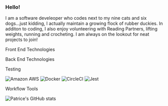 ### Hello!

I am a software develeoper who codes next to my nine cats and six dogs...just kidding, I actually maintain a growing flock of rubber duckies.  In additon to coding, I also enjoy volunteering with Reading Partners, lifting weights, running and crocheting.  I am always on the lookout for neat projects to join!  

Front End Technologies

Back End Technologies

Testing

![Amazon AWS](https://img.shields.io/badge/AWS-black?style=plastic-square&logo=amazon-aws&logoColor=FF9900)
![Docker](https://img.shields.io/badge/-Docker-black?style=plastic-square&logo=docker)
![CircleCI](https://img.shields.io/badge/-CircleCI-black?style=plastic-square&logo=CircleCI)
![Jest](https://img.shields.io/badge/-Jest-black?style=plastic-square&logo=Jest&logoColor=C21325)

Workflow Tools


![Patrice's GitHub stats](https://github-readme-stats.vercel.app/api?username=PattyKat&show_icons=true&theme=tokyonight)


